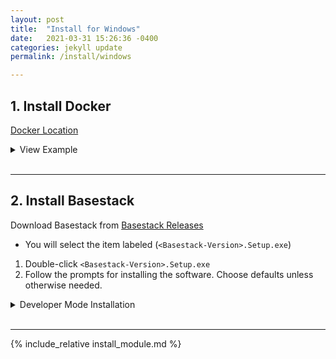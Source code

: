 ```yaml
---
layout: post
title:  "Install for Windows"
date:   2021-03-31 15:26:36 -0400
categories: jekyll update
permalink: /install/windows

---
```



## 1. Install Docker 

<a href="https://docs.docker.com/docker-for-windows/install/">Docker Location</a>


<details>
<summary>View Example</summary>

<hr>

#### A1.1 Windows Install Process for Docker (Click below)

1. Head over to the [Docker](https://docs.docker.com/docker-for-windows/install/) website to install **Docker**

![Step 1]({{site.baseurl}}/assets/img/Docker1.PNG "Title")

2. Choose **Get Docker**

![Step 2]({{site.baseurl}}/assets/img/Docker2.PNG "Title")

3. Choose **Save File** from the prompt

![Step 3]({{site.baseurl}}/assets/img/Docker3.PNG "Title")

4. Once you've installed docker for Windows, you can start it at the **Quick Launch** by search **Docker**. You can also view it on your right-hand-bottom tray by right-clicking

![Step 4]({{site.baseurl}}/assets/img/Docker4.PNG "Title")

5. Here Docker provides a GUI environment to manage your system. You can allocate or limit resources to your containers as well as set networking settings if you'd like. **We use default values for our app**

![Step 5]({{site.baseurl}}/assets/img/Docker4.1.PNG "Title")

6. **OPTIONAL** Choose Local drives to share with containers. Useful if you're storing data on an external drive.

![Step 6]({{site.baseurl}}/assets/img/Docker4.2.PNG "Title")

7. Main image that allows you to manage specific containers 


![Step 8]({{site.baseurl}}/assets/img/Docker5.PNG "Title")
<hr>

#### 1.2 Confirm Docker is Running

In your taskbar (lower-right), if you hover over the icon you should see the message displayed below. Right-clicking will give additional options

![Step 1]({{site.baseurl}}/assets/img/Docker4.PNG "Title")

</details>

<br>
<hr>



## 2. Install Basestack

Download Basestack from <a href="https://github.com/Merritt-Brian/Basestack/releases">Basestack Releases</a>
- You will select the item labeled (`<Basestack-Version>.Setup.exe`)

1. Double-click `<Basestack-Version>.Setup.exe `
2. Follow the prompts for installing the software. Choose defaults unless otherwise needed.


<details>
<summary>Developer Mode Installation</summary>

Prereq: `python3`, `miniconda` or `anaconda` environment (Windows Developers only. Installation handled for Mac and Linux in `make` process)

1. Install `make`
	- If on Windows you can get this in a conda environment
2. Clone this repo using `git clone`. 
	- All source code will be obtained in the folder. 
3. Build Conda Environment using `conda`
	- `conda env create -f environment.yml`
	- `conda activate basestack`
4. Build the App or Run in Development Mode
	- Building the app and dependencies `make build-[unix|win]`
	- Running hot reload for development `make dev`
		- Dependencies must be already installed with `make build-[unix|win]`
</details>

<br>
<hr>

{% include_relative install_module.md %}



